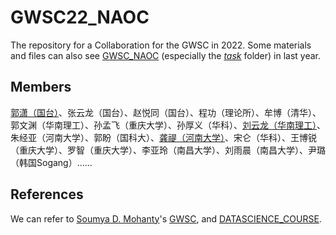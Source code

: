 # GWSC22_NAOC
The repository for a Collaboration for the GWSC in 2022.
Some materials and files can also see [GWSC_NAOC](https://github.com/guoxiaowhu/GWSC_NAOC) (especially the [*task*](https://github.com/guoxiaowhu/GWSC_NAOC/tree/main/task) folder) in last year.
## Members
[郭潇（国台）](https://github.com/guoxiaowhu)、张云龙（国台）、赵悦同（国台）、程功（理论所）、牟博（清华）、郭文渊（华南理工）、孙孟飞（重庆大学）、孙厚义（华科）、[刘云龙（华南理工）](https://github.com/CKeXue)、朱经亚（河南大学）、郭盼（国科大）、[龚禔（河南大学）](https://github.com/ttigong)、宋仑（华科）、王博锐（重庆大学）、罗智（重庆大学）、李亚玲（南昌大学）、刘雨晨（南昌大学）、尹璐（韩国Sogang）……
## References
We can refer to [Soumya D. Mohanty](https://github.com/mohanty-sd)'s [GWSC](https://github.com/mohanty-sd/GWSC), and [DATASCIENCE_COURSE](https://github.com/mohanty-sd/DATASCIENCE_COURSE). 
